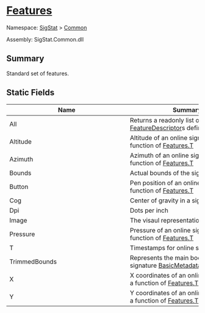 # [Features](./Features.md)

Namespace: [SigStat]() > [Common](./README.md)

Assembly: SigStat.Common.dll

## Summary
Standard set of features.

## Static Fields

| Name | Summary | 
| --- | --- | 
| All<div style="width: 300px">| Returns a readonly list of all [FeatureDescriptor](https://github.com/hargitomi97/sigstat/blob/master/docs/md/SigStat/Common/FeatureDescriptor.md)s defined in [Features](https://github.com/hargitomi97/sigstat/blob/master/docs/md/SigStat/Common/Features.md)<div style="width: 300px">| <br>
| Altitude<div style="width: 300px">| Altitude of an online signature as a function of [Features.T](https://github.com/hargitomi97/sigstat/blob/master/docs/md/SigStat/Common/Features.md)<div style="width: 300px">| <br>
| Azimuth<div style="width: 300px">| Azimuth of an online signature as a function of [Features.T](https://github.com/hargitomi97/sigstat/blob/master/docs/md/SigStat/Common/Features.md)<div style="width: 300px">| <br>
| Bounds<div style="width: 300px">| Actual bounds of the signature<div style="width: 300px">| <br>
| Button<div style="width: 300px">| Pen position of an online signature as a function of [Features.T](https://github.com/hargitomi97/sigstat/blob/master/docs/md/SigStat/Common/Features.md)<div style="width: 300px">| <br>
| Cog<div style="width: 300px">| Center of gravity in a signature<div style="width: 300px">| <br>
| Dpi<div style="width: 300px">| Dots per inch<div style="width: 300px">| <br>
| Image<div style="width: 300px">| The visaul representation of a signature<div style="width: 300px">| <br>
| Pressure<div style="width: 300px">| Pressure of an online signature as a function of [Features.T](https://github.com/hargitomi97/sigstat/blob/master/docs/md/SigStat/Common/Features.md)<div style="width: 300px">| <br>
| T<div style="width: 300px">| Timestamps for online signatures<div style="width: 300px">| <br>
| TrimmedBounds<div style="width: 300px">| Represents the main body of the signature [BasicMetadataExtraction](https://github.com/hargitomi97/sigstat/blob/master/docs/md/SigStat/Common/BasicMetadataExtraction.md)<div style="width: 300px">| <br>
| X<div style="width: 300px">| X coordinates of an online signature as a function of [Features.T](https://github.com/hargitomi97/sigstat/blob/master/docs/md/SigStat/Common/Features.md)<div style="width: 300px">| <br>
| Y<div style="width: 300px">| Y coordinates of an online signature as a function of [Features.T](https://github.com/hargitomi97/sigstat/blob/master/docs/md/SigStat/Common/Features.md)<div style="width: 300px">| <br>


